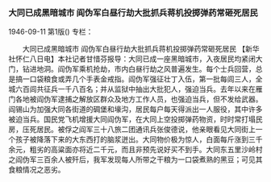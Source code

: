 ### 大同已成黑暗城市  阎伪军白昼行劫大批抓兵蒋机投掷弹药常砸死居民

1946-09-11
第1版()
专栏：

　　大同已成黑暗城市
    阎伪军白昼行劫大批抓兵蒋机投掷弹药常砸死居民
    【新华社怀仁八日电】本社记者甘惜芬报导：大同已成一座黑暗城市，入夜居民均紧闭大门，钻进地洞。阎伪军乘机抢劫，市内白昼行劫之风普遍发生。每个士兵回营，总是搞一口袋粮食或弄几个手表金戒指。阎伪军强征壮丁入伍，第一批每闾三人，全城六百闾共征兵一千八百名；并从监狱中抽出大批犯人，强迫当兵。去年以来在雁门各地被阎伪军逮捕之解放区群众及地方工作人员，也强迫当兵，但不发给武器。阎锡山为加强大同各街道的碉堡和壕沟，居民每户每天得派出一人服役，其中许多被迫当兵。国民党飞机增援大同阎伪军，在大同上空投掷弹药物资，时时常打塌民房，压死居民。被俘之阎军三十八旅二团通讯兵张俊德说，他亲眼看见大同街上一个孩子被降落下来的大东西打的脑浆迸出。大同物价极为惊人，白面每斤涨到三千余元，粗劣的高粱面亦将近二千元，而且非预先说好买不到手。大同东五里沙岭村之阎伪军三百余人被歼后，我军发现每人所带之干粮为一口袋煮熟的黑豆；可见其食粮情况之恶劣。
